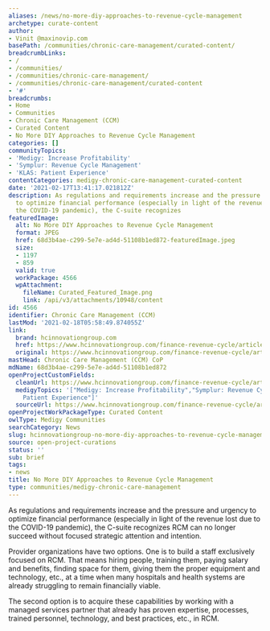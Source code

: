 ```yaml
---
aliases: /news/no-more-diy-approaches-to-revenue-cycle-management
archetype: curate-content
author:
- Vinit @maxinovip.com
basePath: /communities/chronic-care-management/curated-content/
breadcrumbLinks:
- /
- /communities/
- /communities/chronic-care-management/
- /communities/chronic-care-management/curated-content
- '#'
breadcrumbs:
- Home
- Communities
- Chronic Care Management (CCM)
- Curated Content
- No More DIY Approaches to Revenue Cycle Management
categories: []
communityTopics:
- 'Medigy: Increase Profitability'
- 'Symplur: Revenue Cycle Management'
- 'KLAS: Patient Experience'
contentCategories: medigy-chronic-care-management-curated-content
date: '2021-02-17T13:41:17.021812Z'
description: As regulations and requirements increase and the pressure and urgency
  to optimize financial performance (especially in light of the revenue lost due to
  the COVID-19 pandemic), the C-suite recognizes
featuredImage:
  alt: No More DIY Approaches to Revenue Cycle Management
  format: JPEG
  href: 68d3b4ae-c299-5e7e-ad4d-51108b1ed872-featuredImage.jpeg
  size:
  - 1197
  - 859
  valid: true
  workPackage: 4566
  wpAttachment:
    fileName: Curated_Featured_Image.png
    link: /api/v3/attachments/10948/content
id: 4566
identifier: Chronic Care Management (CCM)
lastMod: '2021-02-18T05:58:49.874055Z'
link:
  brand: hcinnovationgroup.com
  href: https://www.hcinnovationgroup.com/finance-revenue-cycle/article/21163632/no-more-diy-approaches-to-revenue-cycle-management
  original: https://www.hcinnovationgroup.com/finance-revenue-cycle/article/21163632/no-more-diy-approaches-to-revenue-cycle-management
mastHead: Chronic Care Management (CCM) CoP
mdName: 68d3b4ae-c299-5e7e-ad4d-51108b1ed872
openProjectCustomFields:
  cleanUrl: https://www.hcinnovationgroup.com/finance-revenue-cycle/article/21163632/no-more-diy-approaches-to-revenue-cycle-management
  medigyTopics: '["Medigy: Increase Profitability","Symplur: Revenue Cycle Management","KLAS:
    Patient Experience"]'
  sourceUrl: https://www.hcinnovationgroup.com/finance-revenue-cycle/article/21163632/no-more-diy-approaches-to-revenue-cycle-management
openProjectWorkPackageType: Curated Content
owlType: Medigy Communities
searchCategory: News
slug: hcinnovationgroup-no-more-diy-approaches-to-revenue-cycle-management
source: open-project-curations
status: ''
sub: brief
tags:
- news
title: No More DIY Approaches to Revenue Cycle Management
type: communities/medigy-chronic-care-management
---
```


<p>As regulations and requirements increase and the pressure and urgency to optimize financial performance (especially in light of the revenue lost due to the COVID-19 pandemic), the C-suite recognizes RCM can no longer succeed without focused strategic attention and intention.</p><p>Provider organizations have two options. One is to build a staff exclusively focused on RCM. That means hiring people, training them, paying salary and benefits, finding space for them, giving them the proper equipment and technology, etc., at a time when many hospitals and health systems are already struggling to remain financially viable.</p><p>The second option is to acquire these capabilities by working with a managed services partner that already has proven expertise, processes, trained personnel, technology, and best practices, etc., in RCM.</p>